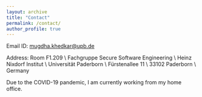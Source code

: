 ```yaml
---
layout: archive
title: "Contact"
permalink: /contact/
author_profile: true
---
```



Email ID: mugdha.khedkar@upb.de

Address: Room F1.209 \\
Fachgruppe Secure Software Engineering \\
Heinz Nixdorf Institut \\
Universität Paderborn \\
Fürstenallee 11 \\
33102 Paderborn \\
Germany

Due to the COVID-19 pandemic, I am currently working from my home office. 
